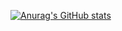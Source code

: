 [![Anurag's GitHub stats](https://github-readme-stats.vercel.app/api?username=daeun10319&show_icons=true&theme=radical)](https://github.com/anuraghazra/github-readme-stats)